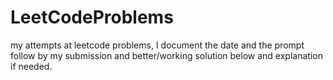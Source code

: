# LeetCodeProblems
my attempts at leetcode problems, I document the date and the prompt follow by my
submission and better/working solution below and explanation if needed.
